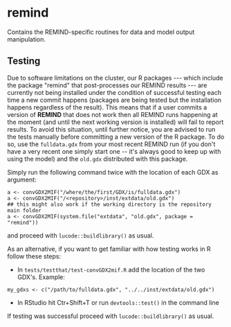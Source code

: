 # remind
Contains the REMIND-specific routines for data and model output manipulation.

## Testing

Due to software limitations on the cluster, our R packages --- which
include the package "remind" that post-processes our REMIND results
--- are currently not being installed under the condition of
successful testing each time a new commit happens (packages are being
tested but the installation happens regardless of the result).  This
means that if a user commits a version of **REMIND** that does not
work then all REMIND runs happening at the moment (and until the next
working version is installed) will fail to report results.  To avoid
this situation, until further notice, you are advised to run the tests
manually before committing a new version of the R package.  To do so,
use the `fulldata.gdx` from your most recent REMIND run (if you don't
have a very recent one simply start one -- it's always good to keep up
with using the model) and the `old.gdx` distributed with this package.

Simply run the following command twice with the location of each GDX as argument:

```{r}
a <- convGDX2MIF("/where/the/first/GDX/is/fulldata.gdx")
a <- convGDX2MIF("/<repository>/inst/extdata/old.gdx")
## this might also work if the working directory is the repository main folder
a <- convGDX2MIF(system.file("extdata", "old.gdx", package = "remind"))
```

and proceed with `lucode::buildlibrary()` as usual.


As an alternative, if you want to get familiar with how testing works
in R follow these steps:

- In `tests/testthat/test-convGDX2mif.R` add the location of the two GDX's. Example:
```{r}
my_gdxs <- c("/path/to/fulldata.gdx", "../../inst/extdata/old.gdx")

```
- In RStudio hit Ctr+Shift+T or run `devtools::test()` in the command
  line

If testing was successful proceed with `lucode::buildlibrary()` as
usual.
